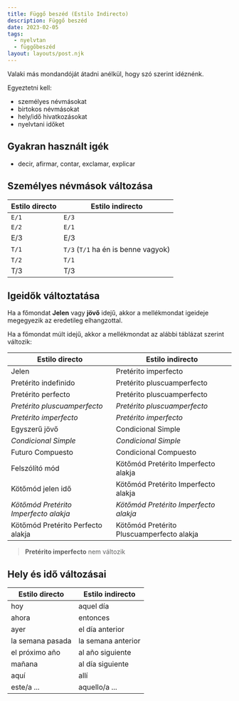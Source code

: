 ```yaml
---
title: Függő beszéd (Estilo Indirecto)
description: Függő beszéd
date: 2023-02-05
tags:
  - nyelvtan
  - függőbeszéd
layout: layouts/post.njk
---
```


Valaki más mondandóját átadni anélkül, hogy szó szerint idéznénk.

Egyeztetni kell:

- személyes névmásokat
- birtokos névmásokat
- hely/idő hivatkozásokat
- nyelvtani időket

## Gyakran használt igék

- decir, afirmar, contar, exclamar, explicar

## Személyes névmások változása

Estilo directo|Estilo indirecto
---- | ----
`E/1`|`E/3`
`E/2`|`E/1`
E/3|E/3
`T/1`|`T/3` (`T/1` ha én is benne vagyok)
`T/2`|`T/1`
T/3|T/3

## Igeidők változtatása

Ha a főmondat **Jelen** vagy **jövő** idejű,
akkor a mellékmondat igeideje megegyezik az eredetileg elhangzottal. 

Ha a főmondat múlt idejű, akkor a mellékmondat az alábbi táblázat szerint változik:

Estilo directo|Estilo indirecto
---- | ----
Jelen|Pretérito imperfecto
Pretérito indefinido|Pretérito pluscuamperfecto
Pretérito perfecto|Pretérito pluscuamperfecto
*Pretérito pluscuamperfecto*|*Pretérito pluscuamperfecto*
*Pretérito imperfecto*|*Pretérito imperfecto*
Egyszerű jövő|Condicional Simple
*Condicional Simple*|*Condicional Simple*
Futuro Compuesto|Condicional Compuesto
Felszólító mód|Kötőmód Pretérito Imperfecto alakja
Kötőmód jelen idő|Kötőmód Pretérito Imperfecto alakja
*Kötőmód Pretérito Imperfecto alakja*|*Kötőmód Pretérito Imperfecto alakja*
Kötőmód Pretérito Perfecto alakja|Kötőmód Pretérito Pluscuamperfecto alakja

> **Pretérito imperfecto** nem változik

## Hely és idő változásai

Estilo directo|Estilo indirecto
---- | ----
hoy|aquel día
ahora|entonces
ayer |el día anterior
la semana pasada|la semana anterior
el próximo año|al año siguiente
mañana|al día siguiente
aquí|allí
este/a ...|aquello/a ...
